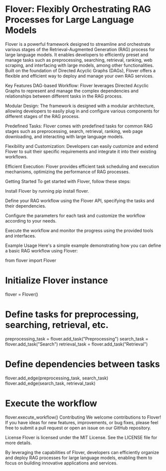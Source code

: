 # Flover: Flexibly Orchestrating RAG Processes for Large Language Models

Flover is a powerful framework designed to streamline and orchestrate various stages of the Retrieval-Augmented Generation (RAG) process for large language models. It enables developers to efficiently preset and manage tasks such as preprocessing, searching, retrieval, ranking, web scraping, and interfacing with large models, among other functionalities. Built on the foundation of Directed Acyclic Graphs (DAGs), Flover offers a flexible and efficient way to deploy and manage your own RAG services.

Key Features
DAG-based Workflow: Flover leverages Directed Acyclic Graphs to represent and manage the complex dependencies and relationships between different tasks in the RAG process.

Modular Design: The framework is designed with a modular architecture, allowing developers to easily plug in and configure various components for different stages of the RAG process.

Predefined Tasks: Flover comes with predefined tasks for common RAG stages such as preprocessing, search, retrieval, ranking, web page downloading, and interacting with large language models.

Flexibility and Customization: Developers can easily customize and extend Flover to suit their specific requirements and integrate it into their existing workflows.

Efficient Execution: Flover provides efficient task scheduling and execution mechanisms, optimizing the performance of RAG processes.

Getting Started
To get started with Flover, follow these steps:

Install Flover by running pip install flover.

Define your RAG workflow using the Flover API, specifying the tasks and their dependencies.

Configure the parameters for each task and customize the workflow according to your needs.

Execute the workflow and monitor the progress using the provided tools and interfaces.

Example Usage
Here's a simple example demonstrating how you can define a basic RAG workflow using Flover:

from flover import Flover

# Initialize Flover instance
flover = Flover()

# Define tasks for preprocessing, searching, retrieval, etc.
preprocessing_task = flover.add_task("Preprocessing")
search_task = flover.add_task("Search")
retrieval_task = flover.add_task("Retrieval")

# Define dependencies between tasks
flover.add_edge(preprocessing_task, search_task)
flover.add_edge(search_task, retrieval_task)

# Execute the workflow
flover.execute_workflow()
Contributing
We welcome contributions to Flover! If you have ideas for new features, improvements, or bug fixes, please feel free to submit a pull request or open an issue on our GitHub repository.

License
Flover is licensed under the MIT License. See the LICENSE file for more details.

By leveraging the capabilities of Flover, developers can efficiently organize and deploy RAG processes for large language models, enabling them to focus on building innovative applications and services.
